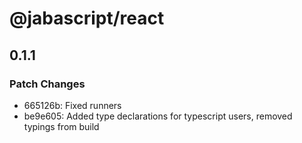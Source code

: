 # @jabascript/react

## 0.1.1

### Patch Changes

- 665126b: Fixed runners
- be9e605: Added type declarations for typescript users, removed typings from build
